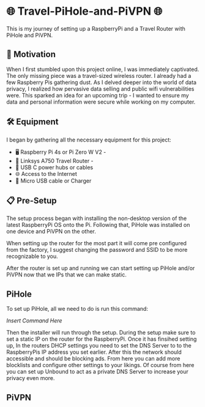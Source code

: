 # 🌐 Travel-PiHole-and-PiVPN 🌐

This is my journey of setting up a RaspberryPi and a Travel Router with PiHole and PiVPN.

## 🚀 Motivation

When I first stumbled upon this project online, I was immediately captivated. The only missing piece was a travel-sized wireless router. I already had a few Raspberry Pis gathering dust. As I delved deeper into the world of data privacy, I realized how pervasive data selling and public wifi vulnerabilities were. This sparked an idea for an upcoming trip - I wanted to ensure my data and personal information were secure while working on my computer.

## 🛠️ Equipment

I began by gathering all the necessary equipment for this project:

- 🖥️ Raspberry Pi 4s or Pi Zero W V2 -
- 📶 Linksys A750 Travel Router -
- 🔌 USB C power hubs or cables
- 🌐 Access to the Internet
- 📱 Micro USB cable or Charger

## 📋 Pre-Setup

The setup process began with installing the non-desktop version of the latest RaspberryPi OS onto the Pi. Following that, PiHole was installed on one device and PiVPN on the other.

When setting up the router for the most part it will come pre configured from the factory, I suggest changing the password and SSID to be more recognizable to you.

After the router is set up and running we can start setting up PiHole and/or PiVPN now that we IPs that we can make static.

## PiHole

To set up PiHole, all we need to do is run this command:

_Insert Command Here_

Then the installer will run through the setup.
During the setup make sure to set a static IP on the router for the RaspberryPi.
Once it has finsihed setting up, In the routers DHCP settings you need to set the DNS Server to to the RaspberryPis IP address you set earlier.
After this the network should accessible and should be blocking ads.
From here you can add more blocklists and configure other settings to your likings.
Of course from here you can set up Unbound to act as a private DNS Server to increase your privacy even more.

## PiVPN
